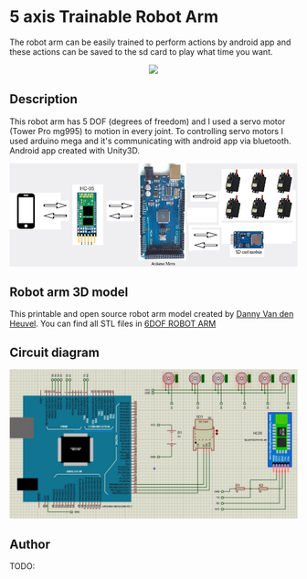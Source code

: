 # 5 axis Trainable Robot Arm
The robot arm can be easily trained to perform actions by android app and these actions can be saved to the sd card to play what time you want.
<p align="center"> 
<img src="images/robot-arm.gif">
</p>

## Description
This robot arm has 5 DOF (degrees of freedom) and I used a servo motor (Tower Pro mg995) to motion in every joint. To controlling servo motors I used arduino mega and it's communicating with android app via bluetooth. Android app created with Unity3D.

<p align="center"> 
<img src="images/overview.png">
</p>

## Robot arm 3D model
This printable and open source robot arm model created by [Danny Van den Heuvel](https://github.com/danny-vdh). You can find all STL files in [6DOF ROBOT ARM](https://www.thingiverse.com/thing:2465275)  

## Circuit diagram
<p align="center"> 
<img src="images/circuit-diagram.JPG">
</p>


## Author
TODO:
